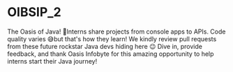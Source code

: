 # OIBSIP_2
The Oasis of Java! 🌴Interns share projects from console apps to APIs. Code quality varies 😅but that's how they learn! We kindly review pull requests from these future rockstar Java devs hiding here 😉 Dive in, provide feedback, and thank Oasis Infobyte for this amazing opportunity to help interns start their Java journey!
